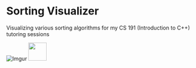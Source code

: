 # Sorting Visualizer
Visualizing various sorting algorithms for my CS 191 (Introduction to C++) tutoring sessions

![Imgur](https://imgur.com/oNRybdz.gif)
<img src="https://imgur.com/oNRybdz.gif" width="48">
